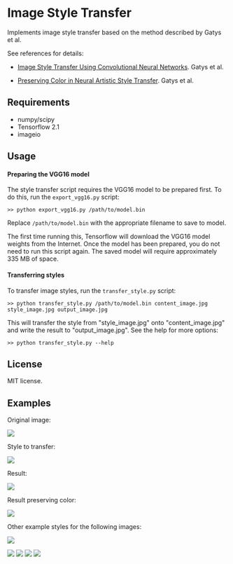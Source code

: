 Image Style Transfer
====================

Implements image style transfer based on the method described by Gatys et al.

See references for details:
* [Image Style Transfer Using Convolutional Neural Networks](https://www.cv-foundation.org/openaccess/content_cvpr_2016/papers/Gatys_Image_Style_Transfer_CVPR_2016_paper.pdf).
Gatys et al.

* [Preserving Color in Neural Artistic Style Transfer](https://arxiv.org/pdf/1606.05897.pdf). Gatys et al.


## Requirements
* numpy/scipy
* Tensorflow 2.1
* imageio

## Usage

#### Preparing the VGG16 model

The style transfer script requires the VGG16 model to be prepared first. To do this, run the `export_vgg16.py` script:

    >> python export_vgg16.py /path/to/model.bin

Replace `/path/to/model.bin` with the appropriate filename to save to model.

The first time running this, Tensorflow will download the VGG16 model weights from the Internet.
Once the model has been prepared, you do not need to run this script again. The saved model will require approximately
335 MB of space.

#### Transferring styles
To transfer image styles, run the `transfer_style.py` script:

    >> python transfer_style.py /path/to/model.bin content_image.jpg style_image.jpg output_image.jpg

This will transfer the style from "style_image.jpg" onto "content_image.jpg" and write the result to "output_image.jpg".
See the help for more options:

    >> python transfer_style.py --help

## License
MIT license.

## Examples

Original image:

![](examples/original1.jpg?raw=True)

Style to transfer:

![](examples/style1.jpg?raw=True)

Result:

![](examples/out1.jpg?raw=True)

Result preserving color:

![](examples/out2.jpg?raw=True)

Other example styles for the following images:

![](examples/original2.jpg?raw=True)


![](examples/out3.jpg?raw=True) ![](examples/out4.jpg?raw=True) ![](examples/out5.jpg?raw=True) ![](examples/out6.jpg?raw=True)
